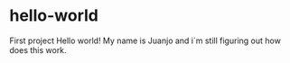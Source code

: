 # hello-world
First project
Hello world! My name is Juanjo and i´m still figuring out how does this work.
